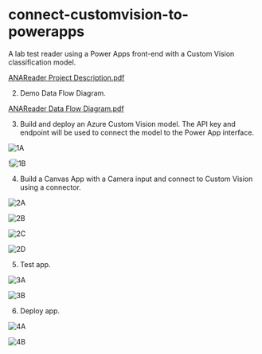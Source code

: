 # connect-customvision-to-powerapps
A lab test reader using a Power Apps front-end with a Custom Vision classification model.

[ANAReader Project Description.pdf](https://github.com/ermls/connect-customvision-to-powerapps/files/9559244/ANAReader.Project.Description.pdf)

2. Demo Data Flow Diagram.

[ANAReader Data Flow Diagram.pdf](https://github.com/ermls/connect-customvision-to-powerapps/files/9559245/ANAReader.Data.Flow.Diagram.pdf)

3. Build and deploy an Azure Custom Vision model. The API key and endpoint will be used to connect the model to
the Power App interface.

![1A](https://user-images.githubusercontent.com/83891373/189790785-13d08f94-9061-43c0-80c6-b44d789d1351.jpg)

!![1B](https://user-images.githubusercontent.com/83891373/189923139-968bc21f-59e5-44dd-b94b-d3ace36d3658.jpg)

4. Build a Canvas App with a Camera input and connect to Custom Vision using a connector.

![2A](https://user-images.githubusercontent.com/83891373/189790824-afd72950-3b9b-43de-83aa-c376c218e365.jpg)

![2B](https://user-images.githubusercontent.com/83891373/189790836-a5cee6c2-b668-4b2c-8bd1-316cc7d9ebef.jpg)

![2C](https://user-images.githubusercontent.com/83891373/189992212-a28dbc71-d7d9-4f68-9e56-8e3409499382.jpg)

![2D](https://user-images.githubusercontent.com/83891373/189790851-a7722dac-68a1-480d-ad53-e78a81b3211e.jpg)

5. Test app.

![3A](https://user-images.githubusercontent.com/83891373/189921755-aedc327c-cb41-46a5-be8b-8c2c5ecd97e4.jpg)

![3B](https://user-images.githubusercontent.com/83891373/189923297-1da9b757-be58-4ca3-9901-dc2707ebae86.jpg)

6. Deploy app.

![4A](https://user-images.githubusercontent.com/83891373/189991027-6111e09e-354b-4fa3-9654-ecd2b8c6dcf2.jpeg)

![4B](https://user-images.githubusercontent.com/83891373/189991033-3f7b1266-0da0-4fc9-b176-d222d702325a.jpeg)
